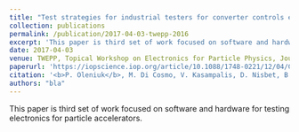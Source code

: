 ```yaml
---
title: "Test strategies for industrial testers for converter controls equipment"
collection: publications
permalink: /publication/2017-04-03-twepp-2016
excerpt: 'This paper is third set of work focused on software and hardware for testing electronics for particle accelerators.'
date: 2017-04-03
venue: TWEPP, Topical Workshop on Electronics for Particle Physics, Journal of Instrumentation, Volume 12'
paperurl: 'https://iopscience.iop.org/article/10.1088/1748-0221/12/04/C04006'
citation: '<b>P. Oleniuk</b>, M. Di Cosmo, V. Kasampalis, D. Nisbet, B. Todd, S. Uznański. "Test strategies for industrial testers for converter controls equipment"'
authors: "bla"
---
```

This paper is third set of work focused on software and hardware for testing electronics for particle accelerators.
